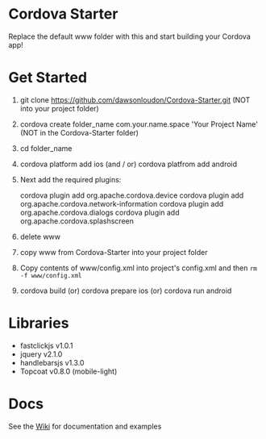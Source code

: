 Cordova Starter
===========

Replace the default www folder with this and start building your Cordova app!

Get Started
===========

1. git clone https://github.com/dawsonloudon/Cordova-Starter.git (NOT into your project folder)

2. cordova create folder_name com.your.name.space 'Your Project Name' (NOT in the Cordova-Starter folder)

3. cd folder_name

4. cordova platform add ios (and / or) cordova platfrom add android

5. Next add the required plugins:

    cordova plugin add org.apache.cordova.device
    cordova plugin add org.apache.cordova.network-information
    cordova plugin add org.apache.cordova.dialogs
    cordova plugin add org.apache.cordova.splashscreen

6. delete www

7. copy www from Cordova-Starter into your project folder

8. Copy contents of www/config.xml into project's config.xml and then `rm -f www/config.xml`

9. cordova build (or) cordova prepare ios (or) cordova run android

Libraries
===========

- fastclickjs v1.0.1
- jquery v2.1.0
- handlebarsjs v1.3.0
- Topcoat v0.8.0 (mobile-light)

Docs
===========

See the [Wiki](https://github.com/dawsonloudon/Cordova-Starter/wiki) for documentation and examples
